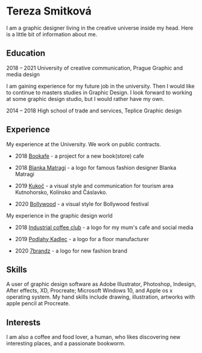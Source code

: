 # Tereza Smitková

I am a graphic designer living in the creative universe inside my head.
Here is a little bit of information about me.

## Education
2018 – 2021
University of creative communication, Prague
Graphic and media design

I am gaining experience for my future job in the university. Then I would like to continue to masters studies in Graphic Design. I look forward to working at some graphic design studio, but I would rather have my own. 

2014 – 2018
High school of trade and services, Teplice
Graphic design


## Experience
My experience at the University. We work on public contracts.

- 2018 [Bookafe](https://github.com/terezsmitkova/english-for-designers/blob/main/03-curriculum-vitae/projects/bookafe.png) - a project for a new book(store) cafe

- 2018 [Blanka Matragi](https://github.com/terezsmitkova/english-for-designers/blob/main/03-curriculum-vitae/projects/matragi.png) - a logo for famous fashion designer Blanka Matragi 

- 2019 [Kukoč](https://github.com/terezsmitkova/english-for-designers/blob/main/03-curriculum-vitae/projects/kukoc.jpg) - a visual style and communication for tourism area Kutnohorsko, Kolínsko and Čáslavko.

- 2020 [Bollywood](https://github.com/terezsmitkova/english-for-designers/blob/main/03-curriculum-vitae/projects/posters-festival.jpg) - a visual style for Bollywood festival

My experience in the graphic design world 

- 2018 [Industrial coffee club](https://www.instagram.com/industrialcoffeeclub/) - a logo for my mum's cafe and social media 

- 2019 [Podlahy Kadlec](https://github.com/terezsmitkova/english-for-designers/blob/main/03-curriculum-vitae/projects/kadlec.jpg) - a logo for a floor manufacturer

- 2020 [7brandz](https://github.com/terezsmitkova/english-for-designers/blob/main/03-curriculum-vitae/projects/7brandz.png) - a logo for new fashion brand

## Skills 
A user of graphic design software as Adobe Illustrator, Photoshop, Indesign, After effects, XD, Procreate; Microsoft Windows 10, and Apple os x operating system. My hand skills include drawing, illustration, artworks with apple pencil at Procreate.

## Interests
I am also a coffee and food lover, a human, who likes discovering new interesting places, and a passionate bookworm.
